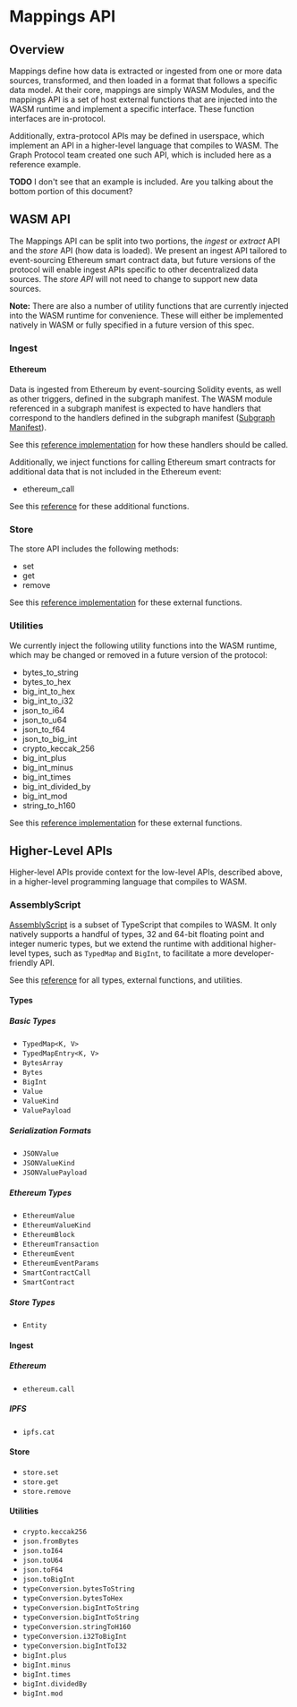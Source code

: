 # Mappings API

## Overview
Mappings define how data is extracted or ingested from one or more data sources, transformed, and then loaded in a format that follows a specific data model. At their core, mappings are simply WASM Modules, and the mappings API is a set of host external functions that are injected into the WASM runtime and implement a specific interface. These function interfaces are in-protocol.

Additionally, extra-protocol APIs may be defined in userspace, which implement an API in a higher-level language that compiles to WASM. The Graph Protocol team created one such API, which is included here as a reference example.

**TODO** I don't see that an example is included. Are you talking about the bottom portion of this document?

## WASM API
The Mappings API can be split into two portions, the *ingest* or *extract* API and the *store* API (how data is loaded). We present an ingest API tailored to event-sourcing Ethereum smart contract data, but future versions of the protocol will enable ingest APIs specific to other decentralized data sources. The *store API* will not need to change to support new data sources.

**Note:** There are also a number of utility functions that are currently injected into the WASM runtime for convenience. These will either be implemented natively in WASM or fully specified in a future version of this spec.

### Ingest
#### Ethereum
Data is ingested from Ethereum by event-sourcing Solidity events, as well as other triggers, defined in the subgraph manifest. The WASM module referenced in a subgraph manifest is expected to have handlers that correspond to the handlers defined in the subgraph manifest ([Subgraph Manifest](../subgraph-manifest)).

See this [reference implementation](https://github.com/graphprotocol/graph-node/blob/master/runtime/wasm/src/host.rs) for how these handlers should be called.

Additionally, we inject functions for calling Ethereum smart contracts for additional data that is not included in the Ethereum event:
- ethereum_call

See this [reference](https://github.com/graphprotocol/graph-node/blob/master/runtime/wasm/src/host_exports.rs) for these additional functions.

### Store
The store API includes the following methods:
- set
- get
- remove

See this [reference implementation](https://github.com/graphprotocol/graph-node/blob/master/runtime/wasm/src/host_exports.rs) for these external functions.

### Utilities
We currently inject the following utility functions into the WASM runtime, which may be changed or removed in a future version of the protocol:
- bytes_to_string
- bytes_to_hex
- big_int_to_hex
- big_int_to_i32
- json_to_i64
- json_to_u64
- json_to_f64
- json_to_big_int
- crypto_keccak_256
- big_int_plus
- big_int_minus
- big_int_times
- big_int_divided_by
- big_int_mod
- string_to_h160

See this [reference implementation](https://github.com/graphprotocol/graph-node/blob/master/runtime/wasm/src/host_exports.rs) for these external functions.

## Higher-Level APIs
Higher-level APIs provide context for the low-level APIs, described above, in a higher-level programming language that compiles to WASM.

### AssemblyScript
[AssemblyScript](https://github.com/AssemblyScript/assemblyscript/wiki) is a subset of TypeScript that compiles to WASM. It only natively supports a handful of types, 32 and 64-bit floating point and integer numeric types, but we extend the runtime with additional higher-level types, such as `TypedMap` and `BigInt`, to facilitate a more developer-friendly API.

See this [reference](https://github.com/graphprotocol/graph-ts/blob/master/index.ts) for all types, external functions, and utilities.

#### Types
##### Basic Types
- `TypedMap<K, V>`
- `TypedMapEntry<K, V>`
- `BytesArray`
- `Bytes`
- `BigInt`
- `Value`
- `ValueKind`
- `ValuePayload`

##### Serialization Formats
- `JSONValue`
- `JSONValueKind`
- `JSONValuePayload`

##### Ethereum Types
- `EthereumValue`
- `EthereumValueKind`
- `EthereumBlock`
- `EthereumTransaction`
- `EthereumEvent`
- `EthereumEventParams`
- `SmartContractCall`
- `SmartContract`

##### Store Types
- `Entity`

#### Ingest
##### Ethereum
- `ethereum.call`

##### IPFS
- `ipfs.cat`

#### Store
- `store.set`
- `store.get`
- `store.remove`

#### Utilities
- `crypto.keccak256`
- `json.fromBytes`
- `json.toI64`
- `json.toU64`
- `json.toF64`
- `json.toBigInt`
- `typeConversion.bytesToString`
- `typeConversion.bytesToHex`
- `typeConversion.bigIntToString`
- `typeConversion.bigIntToString`
- `typeConversion.stringToH160`
- `typeConversion.i32ToBigInt`
- `typeConversion.bigIntToI32`
- `bigInt.plus`
- `bigInt.minus`
- `bigInt.times`
- `bigInt.dividedBy`
- `bigInt.mod`
